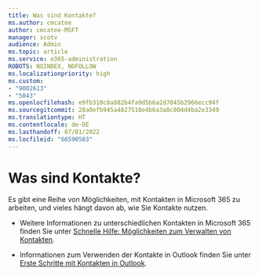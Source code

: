 ```yaml
---
title: Was sind Kontakte?
ms.author: cmcatee
author: cmcatee-MSFT
manager: scotv
audience: Admin
ms.topic: article
ms.service: o365-administration
ROBOTS: NOINDEX, NOFOLLOW
ms.localizationpriority: high
ms.custom:
- "9002613"
- "5043"
ms.openlocfilehash: e9fb310c8a882b4fa9d5b6a2d7045b2966ecc94f
ms.sourcegitcommit: 28a0efb945a4827518e4b6a3a8c804d4ba2e3349
ms.translationtype: HT
ms.contentlocale: de-DE
ms.lasthandoff: 07/01/2022
ms.locfileid: "66590503"
---
```

# <a name="what-are-contacts"></a>Was sind Kontakte?

Es gibt eine Reihe von Möglichkeiten, mit Kontakten in Microsoft 365 zu arbeiten, und vieles hängt davon ab, wie Sie Kontakte nutzen.

- Weitere Informationen zu unterschiedlichen Kontakten in Microsoft 365 finden Sie unter [Schnelle Hilfe: Möglichkeiten zum Verwalten von Kontakten](https://docs.microsoft.com/microsoft-365/admin/misc/ways-to-manage-contacts).

- Informationen zum Verwenden der Kontakte in Outlook finden Sie unter [Erste Schritte mit Kontakten in Outlook](https://support.microsoft.com/office/using-contacts-people-in-outlook-on-the-web-1e3438c7-26b2-420c-87de-3cea9d31b5cb).
